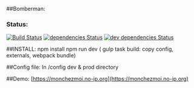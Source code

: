 ##Bomberman:

### Status:
[![Build Status](https://travis-ci.org/julesGoullee/bomberman.png)](https://travis-ci.org/julesGoullee/bomberman)
[![dependencies Status](https://david-dm.org/julesGoullee/bomberman.svg)](https://david-dm.org/julesGoullee/bomberman#info=dependencies&view=table)
[![dev dependencies Status](https://david-dm.org/julesGoullee/bomberman/dev-status.svg)](https://david-dm.org/julesGoullee/bomberman#info=devDependencies&view=table)

##INSTALL:
npm install
npm run dev ( gulp task build: copy config, externals, webpack bundle)

##Config file:
In /config dev & prod directory

##Demo:
[https://monchezmoi.no-ip.org](https://monchezmoi.no-ip.org)


